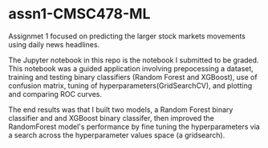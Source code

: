 # assn1-CMSC478-ML<br>

Assignmet 1 focused on predicting the larger stock markets movements using daily news headlines.<br>

The Jupyter notebook in this repo is the notebook I submitted to be graded. This notebook was a guided application involving prepocessing a dataset, training and testing binary classifiers (Random Forest and XGBoost), use of confusion matrix, tuning of hyperparameters(GridSearchCV), and plotting and comparing ROC curves. <br>

The end results was that I built two models, a Random Forest binary classifier and and XGBoost binary classifer, then improved the RandomForest model's performance by fine tuning the hyperparameters via a search across the hyperparameter values space (a gridsearch).<br>


